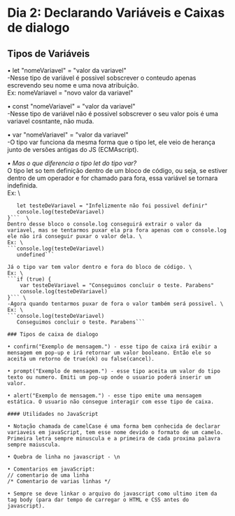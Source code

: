 # Dia 2: Declarando  Variáveis e Caixas de dialogo

## Tipos de Variáveis

• let "nomeVariavel" = "valor da variavel" \
-Nesse tipo de variável é possivel sobscrever o conteudo apenas escrevendo seu nome e uma nova atribuição. \
Ex: nomeVariavel = "novo valor da variavel" 

• const "nomeVariavel" = "valor da variavel" \
-Nesse tipo de variável não é possivel sobscrever o seu valor pois é uma variavel cosntante, não muda. 

• var "nomeVariavel" = "valor da variavel" \
-O tipo var funciona da mesma forma que o tipo let, ele veio de herança junto de versões antigas do JS (ECMAscript). 

*• Mas o que diferencia o tipo let do tipo var?* \
O tipo let so tem definição dentro de um bloco de código, ou seja, se estiver dentro de um operador e for chamado para fora, essa variável se tornara indefinida. \
Ex: \
```if (true){ 
   let testeDeVariavel = "Infelizmente não foi possivel definir" 
   console.log(testeDeVariavel) 
}```  \
Dentro desse bloco o console.log conseguirá extrair o valor da variavel, mas se tentarmos puxar ela pra fora apenas com o console.log ele não irá conseguir puxar o valor dela. \
Ex: \
```console.log(testeDeVariavel) 
   undefined``` 

Já o tipo var tem valor dentro e fora do bloco de código. \
Ex: \
```if (true) { 
    var testeDeVariavel = "Conseguimos concluir o teste. Parabens" 
    console.log(testeDeVariavel) 
}``` \
-Agora quando tentarmos puxar de fora o valor também será possivel. \
Ex: \
```console.log(testeDeVariavel) 
   Conseguimos concluir o teste. Parabens``` 

### Tipos de caixa de dialogo

• confirm("Exemplo de mensagem.") - esse tipo de caixa irá exibir a mensagem em pop-up e irá retornar um valor booleano. Então ele so aceita um retorno de true(ok) ou false(cancel). 

• prompt("Exemplo de mensagem.") - esse tipo aceita um valor do tipo texto ou numero. Emiti um pop-up onde o usuario poderá inserir um valor. 

• alert("Exemplo de mensagem.") - esse tipo emite uma mensagem estática. O usuario não consegue interagir com esse tipo de caixa. 

#### Utilidades no JavaScript

• Notação chamada de camelCase é uma forma bem conhecida de declarar variaveis em javaScript, tem esse nome devido o formato de um camelo. Primeira letra sempre minuscula e a primeira de cada proxima palavra sempre maiuscula. 

• Quebra de linha no javascript - \n 

• Comentarios em javaScript: 
// comentario de uma linha  
/* Comentario de varias linhas */ 

• Sempre se deve linkar o arquivo do javascript como ultimo item da tag body (para dar tempo de carregar o HTML e CSS antes do javascript).
